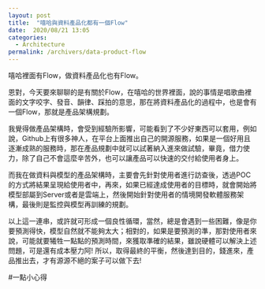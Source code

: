 ```yaml
---
layout: post
title:  "嘻哈與資料產品化都有一個Flow"
date:  2020/08/21 13:05
categories: 
  - Architecture
permalink: /archivers/data-product-flow
---
```



嘻哈裡面有Flow，做資料產品化也有Flow。

恩對，今天要來聊聊的是有關於Flow，在嘻哈的世界裡面，說的事情是唱歌曲裡面的文字咬字、發音、韻律、踩拍的意思，那在將資料產品化的過程中，也是會有一個Flow，那就是產品架構規劃。

我覺得做產品架構時，會受到經驗所影響，可能看到了不少好東西可以套用，例如說，Github上有很多神人，在平台上面推出自己的開源服務，如果是一個好用且逐漸成熟的服務時，那在產品規劃中就可以試著納入進來做試驗，畢竟，借力使力，除了自己不會這麼辛苦外，也可以讓產品可以快速的交付給使用者身上。

而我在做資料與模型的產品架構時，主要會先針對使用者進行訪查後，透過POC的方式將結果呈現給使用者中，再來，如果已經達成使用者的目標時，就會開始將模型部屬到Server或者是雲端上，然後開始針對使用者的情境開發軟體服務架構，最後則是監控與模型再訓練的規劃。

以上這一連串，或許就可形成一個良性循環，當然，總是會遇到一些困難，像是你要預測得快，模型自然就不能夠太大；相對的，如果是要預測的準，那對使用者來說，可能就要犧牲一點點的預測時間，來獲取準確的結果，雖說硬體可以解決上述問題，可是還有成本壓力阿! 所以，取得最終的平衡，然後達到目的，錢進來，產品推出去，才有源源不絕的案子可以做下去!

#一點小心得
